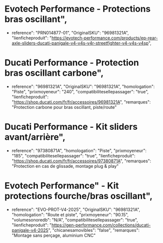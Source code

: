 # Evotech Performance - Protections bras oscillant",
- reference": "PRN014877-01",
    "OriginalSKU": "96981321A",
    "lienficheproduit": "https://evotech-performance.com/products/ep-rear-axle-sliders-ducati-panigale-v4-v4s-v4r-streetfighter-v4-v4s-v4sp",



# Ducati Performance - Protection bras oscillant carbone",
- reference": "96981321A",
    "OriginalSKU": "96981321A",
    "homologation": "Piste",
    "prixmoyeneur": "240",
    "compatibilitesellepassager": "true",
    "lienficheproduit": "https://shop.ducati.com/fr/fr/accessoires/96981321A",
    "remarques": "Protection carbone pour bras oscillant, piste/route"

# Ducati Performance - Kit sliders avant/arrière",
- reference": "97380871A",
    "homologation": "Piste",
    "prixmoyeneur": "185",
    "compatibilitesellepassager": "true",
    "lienficheproduit": "https://shop.ducati.com/fr/fr/accessoires/97380871A",
    "remarques": "Protection en cas de glissade, montage plug & play"
  
# Evotech Performance" - Kit protections fourche/bras oscillant",
- reference": "EVO-PROT-V4-2025",
    "OriginalSKU": "96981321A",
    "homologation": "Route et piste",
    "prixmoyeneur": "90.15",
    "volumesonoredb": "N/A",
    "compatibilitesellepassager": "true",
    "lienficheproduit": "https://gen-performance.com/collections/ducati-panigale-v4-2025",
    "chicanesamovibles": "false",
    "remarques": "Montage sans perçage, aluminium CNC"
